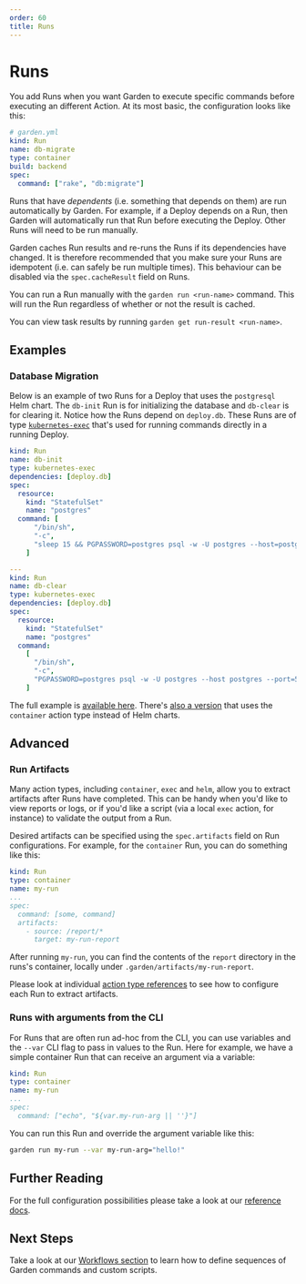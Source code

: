 ```yaml
---
order: 60
title: Runs
---
```


# Runs

You add Runs when you want Garden to execute specific commands before executing an different Action. At its most basic, the configuration looks like this:

```yaml
# garden.yml
kind: Run
name: db-migrate
type: container
build: backend
spec:
  command: ["rake", "db:migrate"]
```

Runs that have _dependents_ (i.e. something that depends on them) are run automatically by Garden. For example, if a Deploy depends on a Run, then Garden will automatically run that Run before executing the Deploy. Other Runs will need to be run manually.

Garden caches Run results and re-runs the Runs if its dependencies have changed. It is therefore recommended that you make sure your Runs are idempotent (i.e. can safely be run multiple times). This behaviour can be disabled via the `spec.cacheResult` field on Runs.

You can run a Run manually with the `garden run <run-name>` command. This will run the Run regardless of whether or not the result is cached.

You can view task results by running `garden get run-result <run-name>`.

## Examples

### Database Migration

Below is an example of two Runs for a Deploy that uses the `postgresql` Helm chart. The `db-init` Run is for initializing the database and `db-clear` is for clearing it. Notice how the Runs depend on `deploy.db`. These Runs are of type [`kubernetes-exec`](../reference/action-types/run/kubernetes-exec.md) that's used for running commands directly in a running Deploy.

```yaml
kind: Run
name: db-init
type: kubernetes-exec
dependencies: [deploy.db]
spec:
  resource:
    kind: "StatefulSet"
    name: "postgres"
  command: [
      "/bin/sh",
      "-c",
      "sleep 15 && PGPASSWORD=postgres psql -w -U postgres --host=postgres --port=5432 -d postgres -c 'CREATE TABLE IF NOT EXISTS votes (id VARCHAR(255) NOT NULL UNIQUE, vote VARCHAR(255) NOT NULL, created_at timestamp default NULL)'",
    ]

---
kind: Run
name: db-clear
type: kubernetes-exec
dependencies: [deploy.db]
spec:
  resource:
    kind: "StatefulSet"
    name: "postgres"
  command:
    [
      "/bin/sh",
      "-c",
      "PGPASSWORD=postgres psql -w -U postgres --host postgres --port=5432 -d postgres -c 'TRUNCATE votes'",
    ]
```

The full example is [available here](../../examples/vote-helm/postgres/garden.yml). There's [also a version](../../examples/vote/README.md) that uses the `container` action type instead of Helm charts.

## Advanced

### Run Artifacts

Many action types, including `container`, `exec` and `helm`, allow you to extract artifacts after Runs have completed. This can be handy when you'd like to view reports or logs, or if you'd like a script (via a local `exec` action, for instance) to validate the output from a Run.

Desired artifacts can be specified using the `spec.artifacts` field on Run configurations. For example, for the `container` Run, you can do something like this:

```yaml
kind: Run
type: container
name: my-run
...
spec:
  command: [some, command]
  artifacts:
    - source: /report/*
      target: my-run-report
```

After running `my-run`, you can find the contents of the `report` directory in the runs's container, locally under `.garden/artifacts/my-run-report`.

Please look at individual [action type references](../reference/action-types/README.md) to see how to configure each Run to extract artifacts.

### Runs with arguments from the CLI

For Runs that are often run ad-hoc from the CLI, you can use variables and the `--var` CLI flag to pass in values to the Run.
Here for example, we have a simple container Run that can receive an argument via a variable:

```yaml
kind: Run
type: container
name: my-run
...
spec:
  command: ["echo", "${var.my-run-arg || ''}"]
```

You can run this Run and override the argument variable like this:

```sh
garden run my-run --var my-run-arg="hello!"
```

## Further Reading

For the full configuration possibilities please take a look at our [reference docs](../reference/module-types/README.md).

## Next Steps

Take a look at our [Workflows section](./workflows.md) to learn how to define sequences of Garden commands and custom scripts.
